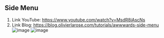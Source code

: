 ## Side Menu
1. Link YouTube: https://www.youtube.com/watch?v=MsdR8iAscNs
2. Link Blog: https://blog.olivierlarose.com/tutorials/awwwards-side-menu
![image](https://github.com/user-attachments/assets/4467805b-29fe-4132-8db6-ec9966aa8409)
![image](https://github.com/user-attachments/assets/fc7d5baf-f513-4c22-b5ca-3351812d922f)

